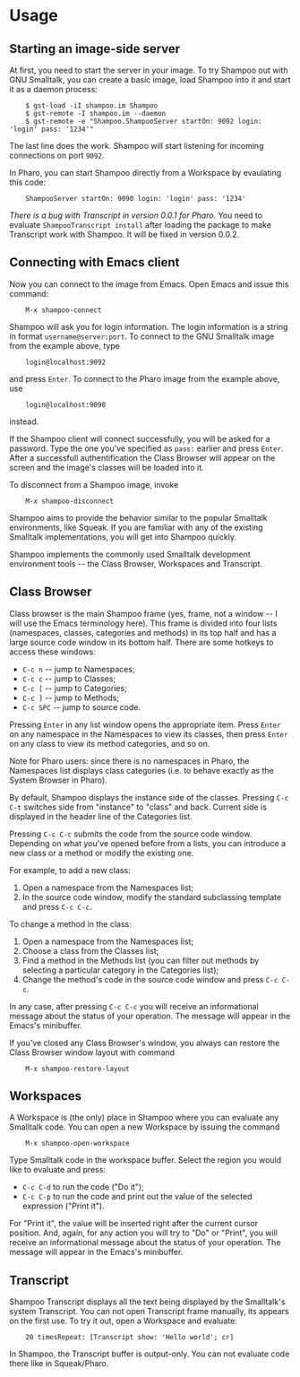 Usage
=====

Starting an image-side server
-----------------------------

At first, you need to start the server in your image. To try Shampoo out with GNU Smalltalk, you can create a basic image, load Shampoo into it and start it as a daemon process:

        $ gst-load -iI shampoo.im Shampoo
        $ gst-remote -I shampoo.im --daemon
        $ gst-remote -e "Shampoo.ShampooServer startOn: 9092 login: 'login' pass: '1234'"

The last line does the work. Shampoo will start listening for incoming connections on port `9092`.

In Pharo, you can start Shampoo directly from a Workspace by evaulating this code:

        ShampooServer startOn: 9090 login: 'login' pass: '1234'

*There is a bug with Transcript in version 0.0.1 for Pharo*. You need to evaluate `ShampooTranscript install` after loading the package to make Transcript work with Shampoo. It will be fixed in version 0.0.2.

Connecting with Emacs client
----------------------------

Now you can connect to the image from Emacs. Open Emacs and issue this command:

        M-x shampoo-connect

Shampoo will ask you for login information. The login information is a string in format `username@server:port`. To connect to the GNU Smalltalk image from the example above, type

        login@localhost:9092

and press `Enter`. To connect to the Pharo image from the example above, use

        login@localhost:9090

instead.

If the Shampoo client will connect successfully, you will be asked for a password. Type the one you've specified as `pass:` earlier and press `Enter`. After a successfull authentification the Class Browser will appear on the screen and the image's classes will be loaded into it.

To disconnect from a Shampoo image, invoke

        M-x shampoo-disconnect

Shampoo aims to provide the behavior similar to the popular Smalltalk environments, like Squeak. If you are familiar with any of the existing Smalltalk implementations, you will get into Shampoo quickly.

Shampoo implements the commonly used Smalltalk development environment tools -- the Class Browser, Workspaces and Transcript. 

Class Browser
-------------

Class browser is the main Shampoo frame (yes, frame, not a window -- I will use the Emacs terminology here). This frame is divided into four lists (namespaces, classes, categories and methods) in its top half and has a large source code window in its bottom half. There are some hotkeys to access these windows:

* `C-c n` -- jump to Namespaces;
* `C-c c` -- jump to Classes;
* `C-c [` -- jump to Categories;
* `C-c ]` -- jump to Methods;
* `C-c SPC` -- jump to source code.

Pressing `Enter` in any list window opens the appropriate item. Press `Enter` on any namespace in the Namespaces to view its classes, then press `Enter` on any class to view its method categories, and so on.

Note for Pharo users: since there is no namespaces in Pharo, the Namespaces list displays class categories (i.e. to behave exactly as the System Browser in Pharo).

By default, Shampoo displays the instance side of the classes. Pressing `C-c C-t` switches side from "instance" to "class" and back. Current side is displayed in the header line of the Categories list.

Pressing `C-c C-c` submits the code from the source code window. Depending on what you've opened before from a lists, you can introduce a new class or a method or modify the existing one.

For example, to add a new class:

1. Open a namespace from the Namespaces list;
2. In the source code window, modify the standard subclassing template and press `C-c C-c`.

To change a method in the class:

1. Open a namespace from the Namespaces list;
2. Choose a class from the Classes list;
3. Find a method in the Methods list (you can filter out methods by selecting a particular category in the Categories list);
4. Change the method's code in the source code window and press `C-c C-c`.

In any case, after pressing `C-c C-c` you will receive an informational message about the status of your operation. The message will appear in the Emacs's minibuffer.

If you've closed any Class Browser's window, you always can restore the Class Browser window layout with command

        M-x shampoo-restore-layout

Workspaces
----------

A Workspace is (the only) place in Shampoo where you can evaluate any Smalltalk code. You can open a new Workspace by issuing the command

        M-x shampoo-open-workspace

Type Smalltalk code in the workspace buffer. Select the region you would like to evaluate and press:

* `C-c C-d` to run the code ("Do it");
* `C-c C-p` to run the code and print out the value of the selected expression ("Print it").

For "Print it", the value will be inserted right after the current cursor position. And, again, for any action you will try to "Do" or "Print", you will receive an informational message about the status of your operation. The message will appear in the Emacs's minibuffer.

Transcript
----------

Shampoo Transcript displays all the text being displayed by the Smalltalk's system Transcript. You can not open Transcript frame manually, its appears on the first use. To try it out, open a Workspace and evaluate:

        20 timesRepeat: [Transcript show: 'Hello world'; cr]

In Shampoo, the Transcript buffer is output-only. You can not evaluate code there like in Squeak/Pharo.
